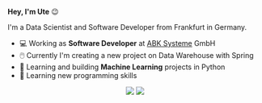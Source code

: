 **Hey, I'm Ute** :wink:

I'm a Data Scientist and Software Developer from Frankfurt in Germany.

- :computer: Working as **Software Developer** at [ABK Systeme](https://www.abk.de/) GmbH
- 🖱️ Currently I'm creating a new project on Data Warehouse with Spring
- :book: Learning and building **Machine Learning** projects in Python
- :pencil: Learning new programming skills
<div align=center>
    <a href="https://www.xing.com/profile/Ute_Dirks2/cv"><img src="https://img.shields.io/badge/-contact-006567?logo=xing&logoColor=white" /></a>
    <a href="https://www.linkedin.com/in/ute-dirks/"><img src="https://img.shields.io/badge/-contact-0077B5?logo=linkedin&logoColor=white" /></a>
</div>

